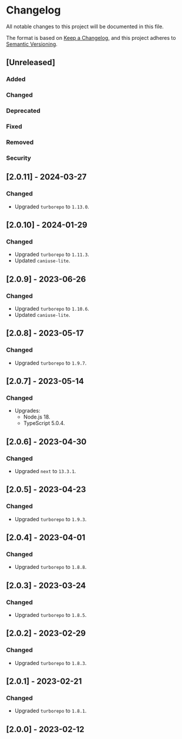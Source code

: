 # Changelog

All notable changes to this project will be documented in this file.

The format is based on [Keep a Changelog](https://keepachangelog.com/en/1.0.0/),
and this project adheres to [Semantic Versioning](https://semver.org/spec/v2.0.0.html).

## [Unreleased]

### Added

### Changed

### Deprecated

### Fixed

### Removed

### Security

## [2.0.11] - 2024-03-27

### Changed

-   Upgraded `turborepo` to `1.13.0`.

## [2.0.10] - 2024-01-29

### Changed

-   Upgraded `turborepo` to `1.11.3`.
-   Updated `caniuse-lite`.

## [2.0.9] - 2023-06-26

### Changed

-   Upgraded `turborepo` to `1.10.6`.
-   Updated `caniuse-lite`.

## [2.0.8] - 2023-05-17

### Changed

-   Upgraded `turborepo` to `1.9.7`.

## [2.0.7] - 2023-05-14

### Changed

-   Upgrades:
    -   Node.js 18.
    -   TypeScript 5.0.4.

## [2.0.6] - 2023-04-30

### Changed

-   Upgraded `next` to `13.3.1`.

## [2.0.5] - 2023-04-23

### Changed

-   Upgraded `turborepo` to `1.9.3`.

## [2.0.4] - 2023-04-01

### Changed

-   Upgraded `turborepo` to `1.8.8`.

## [2.0.3] - 2023-03-24

### Changed

-   Upgraded `turborepo` to `1.8.5`.

## [2.0.2] - 2023-02-29

### Changed

-   Upgraded `turborepo` to `1.8.3`.

## [2.0.1] - 2023-02-21

### Changed

-   Upgraded `turborepo` to `1.8.1`.

## [2.0.0] - 2023-02-12
